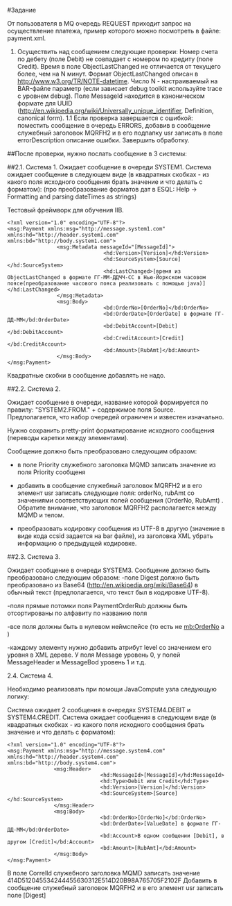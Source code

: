 #Задание

От пользователя в MQ очередь REQUEST приходит запрос на осуществление платежа, пример которого можно посмотреть в файле: payment.xml.

1. Осуществить над сообщением следующие проверки:
Номер счета по дебету (поле Debit) не совпадает с номером по кредиту (поле Credit).
Время в поле ObjectLastChanged не отличается от текущего более, чем на N минут. Формат ObjectLastChanged описан в  http://www.w3.org/TR/NOTE-datetime. Число N - настраиваемый на BAR-файле параметр
(если зависает debug toolkit используйте trace c уровнем debug).
Поле MessageId находится в каноническом формате для UUID (http://en.wikipedia.org/wiki/Universally_unique_identifier, Definition, canonical form).
1.1 Если проверка завершается с ошибкой:
поместить сообщение в очередь ERRORS, добавив в сообщение служебный заголовок MQRFH2 и в его подпапку usr записать в поле errorDescription описание ошибки.
Завершить обработку.

##После проверки, нужно послать сообщение в 3 системы:
 
##2.1. Система 1.
Ожидает сообщение в очереди SYSTEM1.
Система ожидает сообщение в следующем виде (в квадратных скобках - из какого поля исходного сообщения брать значение и что делать с форматом):
(про преобразование форматов дат в ESQL: Help -> Formatting and parsing dateTimes as strings)

Тестовый фреймворк для обучения IIB.

```
<?xml version="1.0" encoding="UTF-8"?>
<msg:Payment xmlns:msg="http://message.system1.com" xmlns:hd="http://header.system1.com" xmlns:bd="http://body.system1.com">
                <msg:Metadata messageId="[MessageId]">
                               <hd:Version>[Version]</hd:Version>
                               <hd:SourceSystem>[Source]</hd:SourceSystem>
                               <hd:LastChanged>[время из ObjectLastChanged в формате ГГ-ММ-ДДЧЧ-СС в Нью-Йоркском часовом поясе(преобразование часового пояса реализовать с помощью java)]</hd:LastChanged>
                </msg:Metadata>
                <msg:Body>
                               <bd:OrderNo>[OrderNo]</bd:OrderNo>
                               <bd:OrderDate>[OrderDate] в формате ГГ-ДД-ММ</bd:OrderDate>
                               <bd:DebitAccount>[Debit]</bd:DebitAccount>
                               <bd:CreditAccount>[Credit]</bd:CreditAccount>
                               <bd:Amount>[RubAmt]</bd:Amount>
                </msg:Body>
</msg:Payment>
```
Квадратные скобки в сообщение добавлять не надо.

##2.2. Система 2.

Ожидает сообщение в очереди, название которой формируется по правилу: "SYSTEM2.FROM." + содержимое поля Source. Предполагается, что набор очередей ограничен и известен изначально.

Нужно сохранить pretty-print форматирование исходного сообщения (переводы каретки между элементами).

Сообщение должно быть преобразовано следующим образом:
- в поле Priority служебного заголовка MQMD записать значение из поля Priority сообщеня

- добавить в сообщение служебный заголовок MQRFH2 и в его элемент usr записать следующие поля: orderNo, rubAmt со значениями соответствующих полей сообщения (OrderNo, RubAmt) . Обратите внимание, что заголовок MQRFH2 располагается между MQMD и телом.

- преобразовать кодировку сообщения из UTF-8 в другую (значение в виде кода ccsid задается на bar файле), из заголовка XML убрать информацию о предыдущей кодировке.

##2.3. Система 3.

Ожидает сообщение в очереди SYSTEM3.
Сообщение должно быть преобразовано следующим образом:
-поле Digest должно быть преобразовано из Base64 (http://en.wikipedia.org/wiki/Base64) в обычный текст (предполагается, что текст был в кодировке UTF-8).

-поля прямые потомки поля PaymentOrderRub должны быть отсортированы по алфавиту по названию поля

-все поля должны быть в нулевом неймспейсе (то есть не <mb:OrderNo> а <orderno>)

-каждому элементу нужно добавить атрибут level со значением его уровня в XML дереве. У поля Message уровень 0, у полей MessageHeader и MessageBod уровень 1 и т.д.

2.4. Система 4. 

Необходимо реализовать при помощи JavaCompute узла следующую логику:

Система ожидает 2 сообщения в очередях SYSTEM4.DEBIT и SYSTEM4.CREDIT.
Система ожидает сообщения в следующем виде (в квадратных скобках - из какого поля исходного сообщения брать значение и что делать с форматом):

```
<?xml version="1.0" encoding="UTF-8"?>
<msg:Payment xmlns:msg="http://message.system4.com" xmlns:hd="http://header.system4.com" xmlns:bd="http://body.system4.com">
               <msg:Header>
                              <hd:MessageId>[MessageId]</hd:MessageId>
                              <hd:Type>Debit или Credit</hd:Type>
                              <hd:Version>[Version]</hd:Version>
                              <hd:SourceSystem>[Source]</hd:SourceSystem>
               </msg:Header>
               <msg:Body>
                              <bd:OrderNo>[OrderNo]</bd:OrderNo>
                              <bd:OrderDate>[ValueDate] в формате ГГ-ДД-ММ</bd:OrderDate>
                              <bd:Account>В одном сообщении [Debit], в другом [Credit]</bd:Account>
                              <bd:Amount>[RubAmt]</bd:Amount>
               </msg:Body>
</msg:Payment>
```

В поле CorrelId служебного заголовка MQMD записать значение 414D512045534244455630312E514D20B98A765705F2102F
Добавить в сообщение служебный заголовок MQRFH2 и в его элемент usr записать поле [Digest]